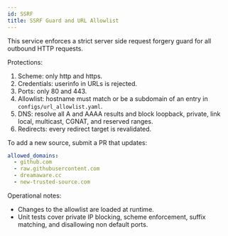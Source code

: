 ```yaml
---
id: SSRF
title: SSRF Guard and URL Allowlist
---
```


This service enforces a strict server side request forgery guard for all outbound HTTP requests.

Protections:
1. Scheme: only http and https.
2. Credentials: userinfo in URLs is rejected.
3. Ports: only 80 and 443.
4. Allowlist: hostname must match or be a subdomain of an entry in `configs/url_allowlist.yaml`.
5. DNS: resolve all A and AAAA results and block loopback, private, link local, multicast, CGNAT, and reserved ranges.
6. Redirects: every redirect target is revalidated.

To add a new source, submit a PR that updates:
```yaml
allowed_domains:
  - github.com
  - raw.githubusercontent.com
  - dreamaware.cc
  - new-trusted-source.com
```

Operational notes:
- Changes to the allowlist are loaded at runtime.
- Unit tests cover private IP blocking, scheme enforcement, suffix matching, and disallowing non default ports.